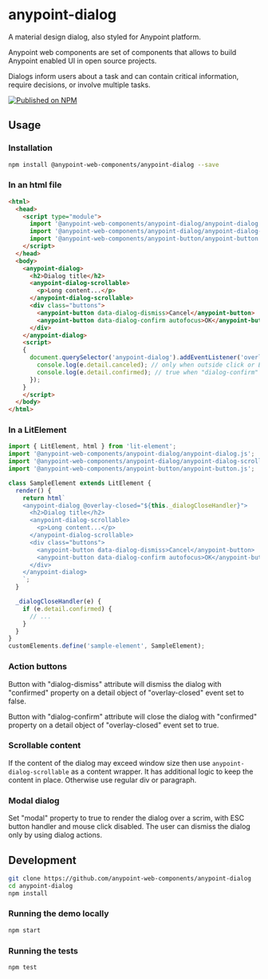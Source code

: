 # anypoint-dialog

A material design dialog, also styled for Anypoint platform.

Anypoint web components are set of components that allows to build Anypoint enabled UI in open source projects.

Dialogs inform users about a task and can contain critical information, require decisions, or involve multiple tasks.

[![Published on NPM](https://img.shields.io/npm/v/@anypoint-web-components/anypoint-dialog.svg)](https://www.npmjs.com/package/@anypoint-web-components/anypoint-dialog)

## Usage

### Installation

```sh
npm install @anypoint-web-components/anypoint-dialog --save
```

### In an html file

```html
<html>
  <head>
    <script type="module">
      import '@anypoint-web-components/anypoint-dialog/anypoint-dialog.js';
      import '@anypoint-web-components/anypoint-dialog/anypoint-dialog-scrollable.js';
      import '@anypoint-web-components/anypoint-button/anypoint-button.js';
    </script>
  </head>
  <body>
    <anypoint-dialog>
      <h2>Dialog title</h2>
      <anypoint-dialog-scrollable>
        <p>Long content...</p>
      </anypoint-dialog-scrollable>
      <div class="buttons">
        <anypoint-button data-dialog-dismiss>Cancel</anypoint-button>
        <anypoint-button data-dialog-confirm autofocus>OK</anypoint-button>
      </div>
    </anypoint-dialog>
    <script>
    {
      document.querySelector('anypoint-dialog').addEventListener('overlay-closed', (e) => {
        console.log(e.detail.canceled); // only when outside click or ESC key press
        console.log(e.detail.confirmed); // true when "dialog-confirm" was pressed
      });
    }
    </script>
  </body>
</html>
```

### In a LitElement

```js
import { LitElement, html } from 'lit-element';
import '@anypoint-web-components/anypoint-dialog/anypoint-dialog.js';
import '@anypoint-web-components/anypoint-dialog/anypoint-dialog-scrollable.js';
import '@anypoint-web-components/anypoint-button/anypoint-button.js';

class SampleElement extends LitElement {
  render() {
    return html`
    <anypoint-dialog @overlay-closed="${this._dialogCloseHandler}">
      <h2>Dialog title</h2>
      <anypoint-dialog-scrollable>
        <p>Long content...</p>
      </anypoint-dialog-scrollable>
      <div class="buttons">
        <anypoint-button data-dialog-dismiss>Cancel</anypoint-button>
        <anypoint-button data-dialog-confirm autofocus>OK</anypoint-button>
      </div>
    </anypoint-dialog>
    `;
  }

  _dialogCloseHandler(e) {
    if (e.detail.confirmed) {
      // ...
    }
  }
}
customElements.define('sample-element', SampleElement);
```

### Action buttons

Button with "dialog-dismiss" attribute will dismiss the dialog with "confirmed" property on a detail object of "overlay-closed" event set to false.

Button with "dialog-confirm" attribute will close the dialog with "confirmed" property on a detail object of "overlay-closed" event set to true.

### Scrollable content

If the content of the dialog may exceed window size then use `anypoint-dialog-scrollable` as a content wrapper.
It has additional logic to keep the content in place. Otherwise use regular div or paragraph.

### Modal dialog

Set "modal" property to true to render the dialog over a scrim, with ESC button handler and mouse click disabled.
The user can dismiss the dialog only by using dialog actions.

## Development

```sh
git clone https://github.com/anypoint-web-components/anypoint-dialog
cd anypoint-dialog
npm install
```

### Running the demo locally

```sh
npm start
```

### Running the tests

```sh
npm test
```
